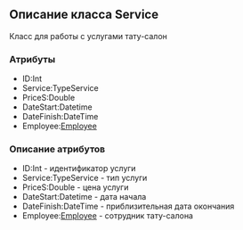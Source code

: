 ## Описание класса Service

Класс для работы с услугами тату-салон

### Атрибуты
+ ID:Int
+ Service:TypeService
+ PriceS:Double
+ DateStart:Datetime
+ DateFinish:DateTime
+ Employee:[Employee](Employee.md)
### Описание атрибутов
+ ID:Int - идентификатор услуги
+ Service:TypeService - тип услуги
+ PriceS:Double - цена услуги
+ DateStart:Datetime - дата начала
+ DateFinish:DateTime - приблизительная дата окончания
+ Employee:[Employee](Employee.md) - сотрудник тату-салона

